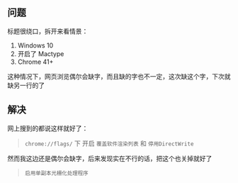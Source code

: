 ## 问题
标题很绕口，拆开来看情景：
1. Windows 10
2. 开启了 Mactype
3. Chrome 41+

这种情况下，网页浏览偶尔会缺字，而且缺的字也不一定，这次缺这个字，下次就缺另一行的了

## 解决
网上搜到的都说这样就好了：

> `chrome://flags/` 下 开启 `覆盖软件渲染列表` 和 `停用DirectWrite`  

然而我这边还是偶尔会缺字，后来发现实在不行的话，把这个也关掉就好了

> `启用单副本光栅化处理程序`

